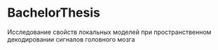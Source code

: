 # BachelorThesis
Исследование свойств локальных моделей при пространственном декодировании сигналов головного мозга

